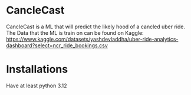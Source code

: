 # CancleCast
CancleCast is a ML that will predict the likely hood of a cancled uber ride. 
The Data that the ML is train on can be found on Kaggle:
https://www.kaggle.com/datasets/yashdevladdha/uber-ride-analytics-dashboard?select=ncr_ride_bookings.csv

# Installations
Have at least python 3.12 
